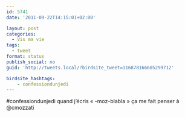 ```yaml
---
id: 5741
date: '2011-09-22T14:15:01+02:00'

layout: post
categories:
  - Vis ma vie
tags:
  - tweet
format: status
publish_social: no
guid: 'http://tweets.local/?birdsite_tweet=116878166605299712'

birdsite_hashtags:
    - confessiondunjedi
---
```


\#confessiondunjedi quand j’écris « -moz-blabla » ça me fait penser à @cmozzati